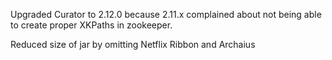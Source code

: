 Upgraded Curator to 2.12.0 because 2.11.x complained about not being able to create proper XKPaths in zookeeper.

Reduced size of jar by omitting Netflix Ribbon and Archaius
